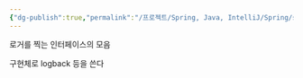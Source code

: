 ```yaml
---
{"dg-publish":true,"permalink":"/프로젝트/Spring, Java, IntelliJ/Spring/slf4j/","dgPassFrontmatter":true}
---
```



로거를 찍는 인터페이스의 모음

구현체로 logback 등을 쓴다